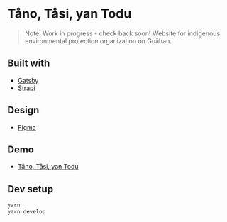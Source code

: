 # Tåno, Tåsi, yan Todu

> Note: Work in progress - check back soon!
> Website for indigenous environmental protection organization on Guåhan.

## Built with

- [Gatsby](https://www.gatsbyjs.com/)
- [Strapi](https://strapi.io/)

## Design

- [Figma](https://www.figma.com/file/8beb4O4yfbBL00zXV1FEe7/t%C3%A5no-t%C3%A5si-yan-todu?node-id=13%3A26)

## Demo

- [Tåno, Tåsi, yan Todu](https://tanotasitodu.netlify.app/)

## Dev setup

```sh
yarn
yarn develop
```
